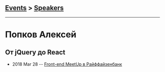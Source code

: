 ## [Events](../README.md) > [Speakers](../speakers.md)
---

# Попков Алексей

## От jQuery до React
- 2018 Mar 28 -- [Front-end MeetUp в Райффайзенбанк](https://youtu.be/5zPbydsnLoE?t=29m56s)    
